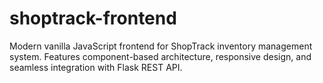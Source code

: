 # shoptrack-frontend
Modern vanilla JavaScript frontend for ShopTrack inventory management system. Features component-based architecture, responsive design, and seamless integration with Flask REST API.
